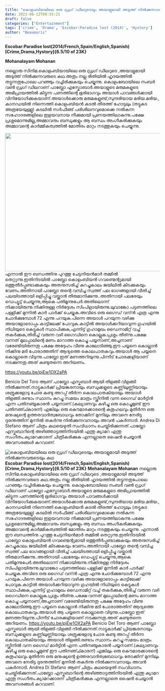 ```yaml
---
title: "കൊളംബിയയിലെ ഒരു ഡ്രഗ് ഡീലറുടെയും അയാളുമായി അടുത്ത് നില്‍ക്കുന്നവരുടെയും കഥ"
date: 2023-06-12T08:55:21
draft: false
categories: ["Entertainment"]
tags: ['crime', 'Drama', 'Escobar:Paradise lost (2014)', 'Hystory']
author: "Beaumaris"
---
```


<strong>Escobar:Paradise lost(2014/French,Spain/English,Spanish)</strong>
<strong>[Crime,Drama,Hystory]{6.5/10 of 23K}</strong>

<strong>Mohanalayam Mohanan</strong>

നല്ലൊരു സിനിമ.കൊളംബിയായിലെ ഒരു ഡ്രഗ് ഡീലറുടെ ,അയാളുമായി അടുത്ത് നില്‍ക്കുന്നവരുടെ കഥ.അതും നല്ല രീതിയില്‍ ഹൃദയത്തില്‍ തട്ടുന്നതുപോലെ പറഞ്ഞും വച്ചിരിക്കുകയും ചെയ്യുന്നു. കൊളംബോയിലെ നംബര്‍ വണ്‍ ഡ്രഗ് ഡീലറാണ് പാബ്ലോ എസ്കോബാര്‍.അയാളുടെ മരുമകളുടെ അഭിപ്രായത്തില്‍ കിട്ടുന്ന പണത്തിന്റെ ഭൂരിഭാഗവും അയാള്‍ പാവങ്ങള്‍ക്കായി വിനിയോഗിക്കുകയാണ്.അയാള്‍ക്കൊരു മരുമകളുണ്ട്,സുന്ദരിയായ മരിയ.മരിയ., കാനഡയില്‍ നിന്നെത്തി കൊളംബിയന്‍ കടല്‍ തീരത്ത് ഹോട്ടലും (തട്ടുകട അത്രയേയുള്ളൂ) കടലില്‍ സര്‍ഫീങ്ങ് പരിശീലനവുമൊക്കെ നല്‍കുന്ന സഹോദരങ്ങളിലെ ഇളയവനായ നീക്കുമായി പ്രണയത്തിലാകുന്നു.പക്ഷേ പ്രശ്നമൊന്നുമില്ല,അമ്മാവനും ബന്ധുക്കളും ആ ബന്ധം അംഗീകരിക്കുകയും അമ്മാവന്റെ കാര്‍മ്മികത്വത്തില്‍ മോതിരം മാറ്റം നടത്തുകയും ചെയ്യുന്നു.

<a href="https://cdn.boolokam.com/articles/2023/06/r2r222rr.jpg"><img class="size-large wp-image-399331 aligncenter" src="https://cdn.boolokam.com/articles/2023/06/r2r222rr-1024x576.jpg" alt="" width="800" height="450" /></a>എന്നാല്‍ ഈ ബന്ധത്തിനു പുറത്തു ചേട്ടനിയന്‍മാര്‍ തമ്മില്‍ തെറ്റുന്നു.ഇതിനിടയില്‍ പാബ്ലോ കൊളംബിയന്‍ ഗവണ്മെന്റുമായി ഒത്തുതീര്‍പ്പുണ്ടാക്കുകയും അതനുസരിച്ച് കുറച്ചുകാലം ജയിലില്‍ കിടക്കുകയും വേണം.അതിനായി പാബ്ലോ തന്റെ വമ്പിച്ച സ്വത്ത് പല ഭാഗങ്ങളായി വീതിച്ച് പലയിടത്തായി ഒളിപ്പിച്ചു വയ്ക്കാന്‍ തീരുമാനിക്കുന്നു..അതിനായി പലരേയും ഡെപ്യൂട്ട് ചെയ്യുന്നു,ആകെ പതിമൂന്നുപേര്‍.അതിലൊന്ന് നിക്കായിരുന്നു.നിക്കിനുള്ള നിര്‍ദ്ദേശം സിംപിളായിരുന്നു.ലുവാങ്കോ പട്ടണത്തിലെ പള്ളിക്ക് മുന്നില്‍ കാര്‍ പാര്‍ക്ക് ചെയ്യുക.അവിടെ ഒരു ഗൈഡ് വന്ന്‍ എത്ര എന്നു ചോദിക്കുമ്പോള്‍ 72 എന്നു പറയുക.പിന്നെ അയാള്‍ പറയുന്ന വഴിക്കു അയാളോടൊപ്പം കാട്ടിലേക്ക് പോവുക.കാട്ടില്‍ അയാള്‍ക്കറിയാവുന്ന ഗുഹയില്‍ നിധിയുടെ കെട്ടുകള്‍ സ്ഥാപിക്കുക,എന്നിട്ട് ഗുഹാമുഖം ഡൈനാമിറ്റ് വച്ച് തകര്‍ക്കുക,തിരിച്ച് വരുന്ന വഴി ഗൈഡിനെ കൊല്ലുക.പ്രശ്നം തീര്ന്നു.പക്ഷേ വന്നത് മുലപ്പാലിന്റെ മണം മാറാത്ത കൊച്ചു പയ്യനാണ്,അച്ചനാണ് വരേണ്ടിയിരുന്നതു പക്ഷേ അദ്ദേഹം വീണു കാലോടിഞ്ഞു.ഈ പയ്യനെ കൊല്ലാന്‍ നിക്കിനു മടി പോരാത്തതിന് ആദ്യത്തെ കൊലപാതകവും.അയാള്‍ ആ പയ്യനെ കൊല്ലാതെ വിടുന്നു.പാബ്ലോ ഇത് മണത്തറിയുന്നു.പിന്നീട് ചോരക്കളിയാണ് നടക്കുന്നതു.അത് കണ്ടുതന്നെ അറിയണം.

https://youtu.be/pjEw1OX2aPA

Benicio Del Toro ആണ് പാബ്ലോ എസ്കബാര്‍ ആയി തിളങ്ങി വിളങ്ങി നില്‍ക്കുന്നത്.നാട്ടുകാര്‍ക്ക് പ്രിയങ്കരനായും ബന്ധുക്കളുടെ കണ്ണിലുണ്ണിയായും ശത്രുക്കളോടു ചോര കണ്ടു അറപ്പ് തീര്‍ന്ന കൊലപാതകിയായും അയാള്‍ തിളങ്ങി.രണ്ടാം സ്ഥാനം കുറച്ചു സമയം മാത്രം സ്ക്രീനില്‍ വന്ന ഗൈഡ് മാര്‍ട്ടിന്‍ എന്ന പതിനഞ്ചുകാരന്‍ പയ്യനാണ്.(കല്യാണവും കഴിച്ചു ഒരു കൊച്ചുമുണ്ട് ഈ പതിനഞ്ച്കാരന്) എങ്കിലും ഒരു കൌമാരക്കാരന്റെ കുതൂഹലവും മുതിര്‍ന്ന ഒരു മനുഷ്യന്റെ ഉത്തരവാദിത്വബോധവും തോക്കിന് മുന്നിലും അവനെ നേരിട്ട ദുരന്തത്തിന് മുന്നില്‍ തകര്‍ന്നു നില്‍ക്കുന്നവനായും അവന്‍ പകര്‍ന്നാടി. Andrea Di Stefano ആണ് ചിത്രം കഥയെഴുതി സംവിധാനം ചെയ്തിരിക്കുന്നത്.പാബ്ലോ എസ്കബാറിന്റെ അഴിഞ്ഞാട്ടത്തിനിടയില്‍ എന്തു ക്യാമറ എന്തു സംഗീതം.ക്യാമറക്കാരന് ചിത്രീകരിക്കുക എന്നല്ലാതെ ഷൈന്‍ ചെയ്യാന്‍ അവസരങ്ങള്‍ കുറവാണ്.


![കൊളംബിയയിലെ ഒരു ഡ്രഗ് ഡീലറുടെയും അയാളുമായി അടുത്ത് നില്‍ക്കുന്നവരുടെയും കഥ](https://cdn.boolokam.com/articles/2023/06/r2r222rr-1024x576.jpg)**Escobar:Paradise lost(2014/French,Spain/English,Spanish)** **[Crime,Drama,Hystory]{6.5/10 of 23K}** **Mohanalayam Mohanan** നല്ലൊരു സിനിമ.കൊളംബിയായിലെ ഒരു ഡ്രഗ് ഡീലറുടെ ,അയാളുമായി അടുത്ത് നില്‍ക്കുന്നവരുടെ കഥ.അതും നല്ല രീതിയില്‍ ഹൃദയത്തില്‍ തട്ടുന്നതുപോലെ പറഞ്ഞും വച്ചിരിക്കുകയും ചെയ്യുന്നു. കൊളംബോയിലെ നംബര്‍ വണ്‍ ഡ്രഗ് ഡീലറാണ് പാബ്ലോ എസ്കോബാര്‍.അയാളുടെ മരുമകളുടെ അഭിപ്രായത്തില്‍ കിട്ടുന്ന പണത്തിന്റെ ഭൂരിഭാഗവും അയാള്‍ പാവങ്ങള്‍ക്കായി വിനിയോഗിക്കുകയാണ്.അയാള്‍ക്കൊരു മരുമകളുണ്ട്,സുന്ദരിയായ മരിയ.മരിയ., കാനഡയില്‍ നിന്നെത്തി കൊളംബിയന്‍ കടല്‍ തീരത്ത് ഹോട്ടലും (തട്ടുകട അത്രയേയുള്ളൂ) കടലില്‍ സര്‍ഫീങ്ങ് പരിശീലനവുമൊക്കെ നല്‍കുന്ന സഹോദരങ്ങളിലെ ഇളയവനായ നീക്കുമായി പ്രണയത്തിലാകുന്നു.പക്ഷേ പ്രശ്നമൊന്നുമില്ല,അമ്മാവനും ബന്ധുക്കളും ആ ബന്ധം അംഗീകരിക്കുകയും അമ്മാവന്റെ കാര്‍മ്മികത്വത്തില്‍ മോതിരം മാറ്റം നടത്തുകയും ചെയ്യുന്നു. [](https://cdn.boolokam.com/articles/2023/06/r2r222rr.jpg)എന്നാല്‍ ഈ ബന്ധത്തിനു പുറത്തു ചേട്ടനിയന്‍മാര്‍ തമ്മില്‍ തെറ്റുന്നു.ഇതിനിടയില്‍ പാബ്ലോ കൊളംബിയന്‍ ഗവണ്മെന്റുമായി ഒത്തുതീര്‍പ്പുണ്ടാക്കുകയും അതനുസരിച്ച് കുറച്ചുകാലം ജയിലില്‍ കിടക്കുകയും വേണം.അതിനായി പാബ്ലോ തന്റെ വമ്പിച്ച സ്വത്ത് പല ഭാഗങ്ങളായി വീതിച്ച് പലയിടത്തായി ഒളിപ്പിച്ചു വയ്ക്കാന്‍ തീരുമാനിക്കുന്നു..അതിനായി പലരേയും ഡെപ്യൂട്ട് ചെയ്യുന്നു,ആകെ പതിമൂന്നുപേര്‍.അതിലൊന്ന് നിക്കായിരുന്നു.നിക്കിനുള്ള നിര്‍ദ്ദേശം സിംപിളായിരുന്നു.ലുവാങ്കോ പട്ടണത്തിലെ പള്ളിക്ക് മുന്നില്‍ കാര്‍ പാര്‍ക്ക് ചെയ്യുക.അവിടെ ഒരു ഗൈഡ് വന്ന്‍ എത്ര എന്നു ചോദിക്കുമ്പോള്‍ 72 എന്നു പറയുക.പിന്നെ അയാള്‍ പറയുന്ന വഴിക്കു അയാളോടൊപ്പം കാട്ടിലേക്ക് പോവുക.കാട്ടില്‍ അയാള്‍ക്കറിയാവുന്ന ഗുഹയില്‍ നിധിയുടെ കെട്ടുകള്‍ സ്ഥാപിക്കുക,എന്നിട്ട് ഗുഹാമുഖം ഡൈനാമിറ്റ് വച്ച് തകര്‍ക്കുക,തിരിച്ച് വരുന്ന വഴി ഗൈഡിനെ കൊല്ലുക.പ്രശ്നം തീര്ന്നു.പക്ഷേ വന്നത് മുലപ്പാലിന്റെ മണം മാറാത്ത കൊച്ചു പയ്യനാണ്,അച്ചനാണ് വരേണ്ടിയിരുന്നതു പക്ഷേ അദ്ദേഹം വീണു കാലോടിഞ്ഞു.ഈ പയ്യനെ കൊല്ലാന്‍ നിക്കിനു മടി പോരാത്തതിന് ആദ്യത്തെ കൊലപാതകവും.അയാള്‍ ആ പയ്യനെ കൊല്ലാതെ വിടുന്നു.പാബ്ലോ ഇത് മണത്തറിയുന്നു.പിന്നീട് ചോരക്കളിയാണ് നടക്കുന്നതു.അത് കണ്ടുതന്നെ അറിയണം. https://youtu.be/pjEw1OX2aPA Benicio Del Toro ആണ് പാബ്ലോ എസ്കബാര്‍ ആയി തിളങ്ങി വിളങ്ങി നില്‍ക്കുന്നത്.നാട്ടുകാര്‍ക്ക് പ്രിയങ്കരനായും ബന്ധുക്കളുടെ കണ്ണിലുണ്ണിയായും ശത്രുക്കളോടു ചോര കണ്ടു അറപ്പ് തീര്‍ന്ന കൊലപാതകിയായും അയാള്‍ തിളങ്ങി.രണ്ടാം സ്ഥാനം കുറച്ചു സമയം മാത്രം സ്ക്രീനില്‍ വന്ന ഗൈഡ് മാര്‍ട്ടിന്‍ എന്ന പതിനഞ്ചുകാരന്‍ പയ്യനാണ്.(കല്യാണവും കഴിച്ചു ഒരു കൊച്ചുമുണ്ട് ഈ പതിനഞ്ച്കാരന്) എങ്കിലും ഒരു കൌമാരക്കാരന്റെ കുതൂഹലവും മുതിര്‍ന്ന ഒരു മനുഷ്യന്റെ ഉത്തരവാദിത്വബോധവും തോക്കിന് മുന്നിലും അവനെ നേരിട്ട ദുരന്തത്തിന് മുന്നില്‍ തകര്‍ന്നു നില്‍ക്കുന്നവനായും അവന്‍ പകര്‍ന്നാടി. Andrea Di Stefano ആണ് ചിത്രം കഥയെഴുതി സംവിധാനം ചെയ്തിരിക്കുന്നത്.പാബ്ലോ എസ്കബാറിന്റെ അഴിഞ്ഞാട്ടത്തിനിടയില്‍ എന്തു ക്യാമറ എന്തു സംഗീതം.ക്യാമറക്കാരന് ചിത്രീകരിക്കുക എന്നല്ലാതെ ഷൈന്‍ ചെയ്യാന്‍ അവസരങ്ങള്‍ കുറവാണ്.

